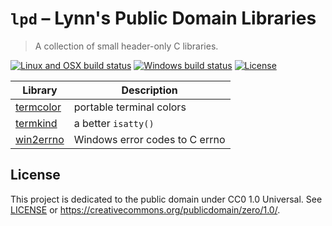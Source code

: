 # `lpd` &ndash; Lynn's Public Domain Libraries
> A collection of small header-only C libraries.

[![Linux and OSX build status](https://img.shields.io/travis-ci/com/LynnKirby/lpd/master.svg?style=flat-square&label=Linux%20%26%20OSX%20build)](https://travis-ci.com/LynnKirby/lpd)
[![Windows build status](https://img.shields.io/appveyor/ci/LynnKirby/lpd/master.svg?style=flat-square&label=Windows%20build)](https://ci.appveyor.com/project/LynnKirby/lpd)
[![License](https://img.shields.io/github/license/LynnKirby/lpd.svg?style=flat-square)](https://creativecommons.org/publicdomain/zero/1.0/)

| Library                              | Description                    |
| ------------------------------------ | ------------------------------ |
| [termcolor](include/lpd_termcolor.h) | portable terminal colors       |
| [termkind](include/lpd_termkind.h)   | a better `isatty()`            |
| [win2errno](include/lpd_win2errno.h) | Windows error codes to C errno |

## License

This project is dedicated to the public domain under CC0 1.0 Universal. See
[LICENSE](./LICENSE.txt) or <https://creativecommons.org/publicdomain/zero/1.0/>.
